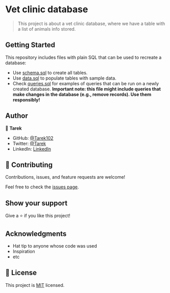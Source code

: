 # Vet clinic database

> This project is about a vet clinic database, where we have a table with a list of animals info stored.


## Getting Started

This repository includes files with plain SQL that can be used to recreate a database:

- Use [schema.sql](./schema.sql) to create all tables.
- Use [data.sql](./data.sql) to populate tables with sample data.
- Check [queries.sql](./queries.sql) for examples of queries that can be run on a newly created database. **Important note: this file might include queries that make changes in the database (e.g., remove records). Use them responsibly!**


## Author

👤 **Tarek**

- GitHub: [@Tarek102](https://github.com/tarek102)
- Twitter: [@Tarek](https://twitter.com/TarekYosry14)
- LinkedIn: [LinkedIn](https://www.linkedin.com/in/tarek-yosry/)


## 🤝 Contributing

Contributions, issues, and feature requests are welcome!

Feel free to check the [issues page](../../issues/).

## Show your support

Give a ⭐️ if you like this project!

## Acknowledgments

- Hat tip to anyone whose code was used
- Inspiration
- etc

## 📝 License

This project is [MIT](./MIT.md) licensed.
